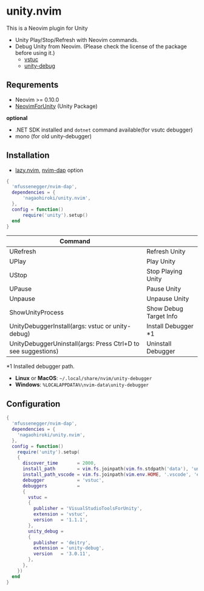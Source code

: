 # unity.nvim

This is a Neovim plugin for Unity

- Unity Play/Stop/Refresh with Neovim commands.
- Debug Unity from Neovim. (Please check the license of the package before using it.)
   - [vstuc](https://marketplace.visualstudio.com/items?itemName=VisualStudioToolsForUnity.vstuc)
   - [unity-debug](https://marketplace.visualstudio.com/items?itemName=deitry.unity-debug)


## Requrements

- Neovim >= 0.10.0
- [NeovimForUnity](https://github.com/nagaohiroki/NeovimForUnity) (Unity Package)

**optional**
- .NET SDK installed and `dotnet` command available(for vsutc debugger)
- mono (for old unity-debugger)

## Installation

* [lazy.nvim](https://github.com/folke/lazy.nvim), [nvim-dap](https://github.com/mfussenegger/nvim-dap) option

```lua
{
  'mfussenegger/nvim-dap',
  dependencies = {
      'nagaohiroki/unity.nvim',
  },
  config = function()
      require('unity').setup()
  end
}
```

| Command |   |
| ------------- | -------------- |
|  URefresh | Refresh Unity |
|  UPlay | Play Unity |
|  UStop | Stop Playing Unity |
|  UPause | Pause Unity |
|  Unpause | Unpause Unity |
|  ShowUnityProcess | Show Debug Target Info |
|  UnityDebuggerInstall(args: vstuc or unity-debug) | Install Debugger  \*1 |
|  UnityDebuggerUninstall(args: Press Ctrl+D to see suggestions) | Uninstall Debugger  |

\*1 Installed debugger path.
- **Linux** or **MacOS**: `~/.local/share/nvim/unity-debugger`
- **Windows**: `%LOCALAPPDATA%\nvim-data\unity-debugger`

## Configuration

```lua
{
  'mfussenegger/nvim-dap',
  dependencies = {
    'nagaohiroki/unity.nvim',
  },
  config = function()
    require('unity').setup(
    {
      discover_time       = 2000,
      install_path        = vim.fs.joinpath(vim.fn.stdpath('data'), 'unity-debugger', 'extensions'),
      install_path_vscode = vim.fs.joinpath(vim.env.HOME, '.vscode', 'extensions'),
      debugger            = 'vstuc',
      debuggers           =
      {
        vstuc =
        {
          publisher = 'VisualStudioToolsForUnity',
          extension = 'vstuc',
          version   = '1.1.1',
        },
        unity_debug =
        {
          publisher = 'deitry',
          extension = 'unity-debug',
          version   = '3.0.11',
        },
      },
    })
  end
}
```
